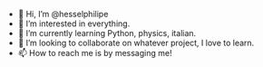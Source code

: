 - 👋 Hi, I’m @hesselphilipe
- 👀 I’m interested in everything.
- 🌱 I’m currently learning Python, physics, italian.
- 💞️ I’m looking to collaborate on whatever project, I love to learn.
- 📫 How to reach me is by messaging me!
<!---
hesselphilipe/hesselphilipe is a ✨ special ✨ repository because its `README.md` (this file) appears on your GitHub profile.
You can click the Preview link to take a look at your changes.
--->
